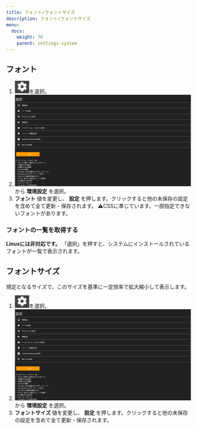 ```yaml
---
title: フォント/フォントサイズ
description: フォント/フォントサイズ
menu:
  docs:
    weight: 70
    parent: settings-system
---
```


## フォント
1. ![settings1](https://raw.githubusercontent.com/cutls/TheDeskDocs/master/media/settings1.png)を選択。
1. ![settings2](https://raw.githubusercontent.com/cutls/TheDeskDocs/master/media/settings2.png)  
から __環境設定__ を選択。
1. __フォント__ 値を変更し、 __設定__ を押します。クリックすると他の未保存の設定を含めて全て更新・保存されます。
⚠CSSに準じています。一部指定できないフォントがあります。

### フォントの一覧を取得する
**Linuxには非対応です。**
「選択」を押すと、システムにインストールされているフォントが一覧で表示されます。

## フォントサイズ
規定となるサイズで、このサイズを基準に一定倍率で拡大縮小して表示します。
1. ![settings1](https://raw.githubusercontent.com/cutls/TheDeskDocs/master/media/settings1.png)を選択。
1. ![settings2](https://raw.githubusercontent.com/cutls/TheDeskDocs/master/media/settings2.png)から __環境設定__ を選択。
1. __フォントサイズ__ 値を変更し、 __設定__ を押します。クリックすると他の未保存の設定を含めて全て更新・保存されます。
